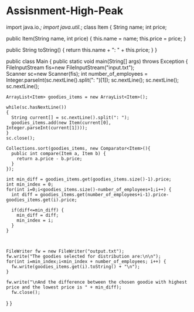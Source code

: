 # Assisnment-High-Peak

 import java.io.*;
import java.util.*;
class Item {
  String name;
  int price;

  public Item(String name, int price) {
    this.name = name;
    this.price = price;
  }

  public String toString() { 
      return this.name + ": " + this.price;
  }
}

public class Main {
  public static void main(String[] args) throws Exception {
    FileInputStream fis=new FileInputStream("input.txt");       
    Scanner sc=new Scanner(fis);
    int number_of_employees = Integer.parseInt(sc.nextLine().split(": ")[1]);
    sc.nextLine(); sc.nextLine(); sc.nextLine();

    ArrayList<Item> goodies_items = new ArrayList<Item>();

    while(sc.hasNextLine())  
    {
      String current[] = sc.nextLine().split(": ");
      goodies_items.add(new Item(current[0], Integer.parseInt(current[1])));
    }
    sc.close();

    Collections.sort(goodies_items, new Comparator<Item>(){
      public int compare(Item a, Item b) { 
        return a.price - b.price; 
      } 
    });

    int min_diff = goodies_items.get(goodies_items.size()-1).price;
    int min_index = 0;
    for(int i=0;i<goodies_items.size()-number_of_employees+1;i++) {
      int diff = goodies_items.get(number_of_employees+i-1).price-goodies_items.get(i).price;

      if(diff<=min_diff) {
        min_diff = diff;
        min_index = i;
      }
    }
    
    

    FileWriter fw = new FileWriter("output.txt");
    fw.write("The goodies selected for distribution are:\n\n");
    for(int i=min_index;i<min_index + number_of_employees; i++) {
      fw.write(goodies_items.get(i).toString() + "\n");
    }

    fw.write("\nAnd the difference between the chosen goodie with highest price and the lowest price is " + min_diff);
	  fw.close();
  }
}
